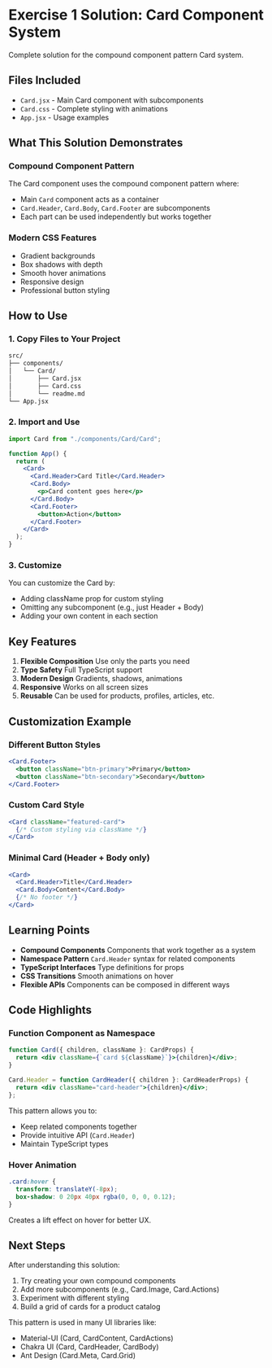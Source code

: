 # Exercise 1 Solution: Card Component System

Complete solution for the compound component pattern Card system.

## Files Included

- `Card.jsx` - Main Card component with subcomponents
- `Card.css` - Complete styling with animations
- `App.jsx` - Usage examples

## What This Solution Demonstrates

### Compound Component Pattern
The Card component uses the compound component pattern where:
- Main `Card` component acts as a container
- `Card.Header`, `Card.Body`, `Card.Footer` are subcomponents
- Each part can be used independently but works together

### Modern CSS Features
- Gradient backgrounds
- Box shadows with depth
- Smooth hover animations
- Responsive design
- Professional button styling

## How to Use

### 1. Copy Files to Your Project

```bash
src/
├── components/
│   └── Card/
│       ├── Card.jsx
│       ├── Card.css
│       └── readme.md
└── App.jsx
```

### 2. Import and Use

```jsx
import Card from "./components/Card/Card";

function App() {
  return (
    <Card>
      <Card.Header>Card Title</Card.Header>
      <Card.Body>
        <p>Card content goes here</p>
      </Card.Body>
      <Card.Footer>
        <button>Action</button>
      </Card.Footer>
    </Card>
  );
}
```

### 3. Customize

You can customize the Card by:
- Adding className prop for custom styling
- Omitting any subcomponent (e.g., just Header + Body)
- Adding your own content in each section

## Key Features

1. **Flexible Composition** Use only the parts you need
2. **Type Safety** Full TypeScript support
3. **Modern Design** Gradients, shadows, animations
4. **Responsive** Works on all screen sizes
5. **Reusable** Can be used for products, profiles, articles, etc.

## Customization Example

### Different Button Styles
```jsx
<Card.Footer>
  <button className="btn-primary">Primary</button>
  <button className="btn-secondary">Secondary</button>
</Card.Footer>
```

### Custom Card Style
```jsx
<Card className="featured-card">
  {/* Custom styling via className */}
</Card>
```

### Minimal Card (Header + Body only)
```jsx
<Card>
  <Card.Header>Title</Card.Header>
  <Card.Body>Content</Card.Body>
  {/* No footer */}
</Card>
```

## Learning Points

- **Compound Components** Components that work together as a system
- **Namespace Pattern** `Card.Header` syntax for related components
- **TypeScript Interfaces** Type definitions for props
- **CSS Transitions** Smooth animations on hover
- **Flexible APIs** Components can be composed in different ways

## Code Highlights

### Function Component as Namespace
```jsx
function Card({ children, className }: CardProps) {
  return <div className={`card ${className}`}>{children}</div>;
}

Card.Header = function CardHeader({ children }: CardHeaderProps) {
  return <div className="card-header">{children}</div>;
};
```

This pattern allows you to:
- Keep related components together
- Provide intuitive API (`Card.Header`)
- Maintain TypeScript types

### Hover Animation
```css
.card:hover {
  transform: translateY(-8px);
  box-shadow: 0 20px 40px rgba(0, 0, 0, 0.12);
}
```

Creates a lift effect on hover for better UX.

## Next Steps

After understanding this solution:
1. Try creating your own compound components
2. Add more subcomponents (e.g., Card.Image, Card.Actions)
3. Experiment with different styling
4. Build a grid of cards for a product catalog

This pattern is used in many UI libraries like:
- Material-UI (Card, CardContent, CardActions)
- Chakra UI (Card, CardHeader, CardBody)
- Ant Design (Card.Meta, Card.Grid)
